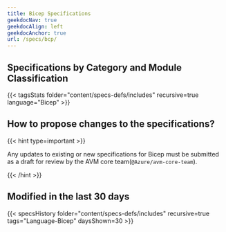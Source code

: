```yaml
---
title: Bicep Specifications
geekdocNav: true
geekdocAlign: left
geekdocAnchor: true
url: /specs/bcp/
---
```


## Specifications by Category and Module Classification

{{< tagsStats folder="content/specs-defs/includes" recursive=true language="Bicep" >}}

## How to propose changes to the specifications?

{{< hint type=important >}}

Any updates to existing or new specifications for Bicep must be submitted as a draft for review by the AVM core team(`@Azure/avm-core-team`).

{{< /hint >}}

## Modified in the last 30 days

{{< specsHistory folder="content/specs-defs/includes" recursive=true tags="Language-Bicep" daysShown=30 >}}
